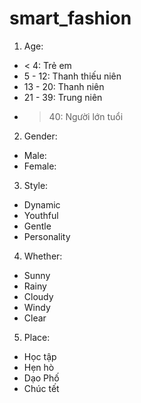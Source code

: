 # smart_fashion
1. Age:
  * < 4: Trẻ em
  * 5 - 12: Thanh thiếu niên
  * 13 - 20: Thanh niên
  * 21 - 39: Trung niên
  * > 40: Người lớn tuổi
2. Gender:
  * Male:
  * Female:
3. Style:
  * Dynamic
  * Youthful
  * Gentle
  * Personality
4. Whether:
  * Sunny
  * Rainy
  * Cloudy
  * Windy
  * Clear
5. Place:
  * Học tập
  * Hẹn hò
  * Dạo Phố
  * Chúc tết

